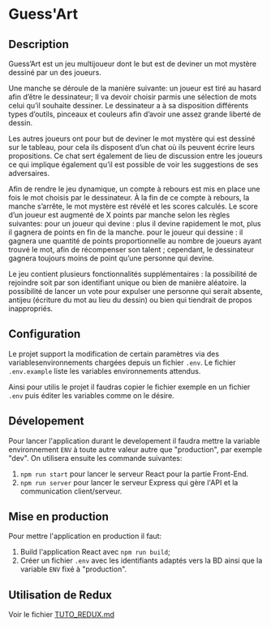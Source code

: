 # Guess'Art

## Description

Guess’Art est un jeu multijoueur dont le but est de deviner un mot mystère dessiné par un des joueurs.

Une manche se déroule de la manière suivante:
un joueur est tiré au hasard afin d’être le dessinateur; Il va devoir choisir parmis une sélection de mots celui qu’il souhaite dessiner.
Le dessinateur a à sa disposition différents types d’outils, pinceaux et couleurs afin d’avoir une assez grande liberté de dessin.

Les autres joueurs ont pour but de deviner le mot mystère qui est dessiné sur le tableau, pour cela ils disposent d’un chat où ils peuvent écrire leurs propositions.
Ce chat sert également de lieu de discussion entre les joueurs ce qui implique également qu’il est possible de voir les suggestions de ses adversaires.

Afin de rendre le jeu dynamique, un compte à rebours est mis en place une fois le mot choisis par le dessinateur. À la fin de ce compte à rebours, la manche s’arrête, le mot mystère est révélé et les scores calculés.
Le score d’un joueur est augmenté de X points par manche selon les règles suivantes:
pour un joueur qui devine : plus il devine rapidement le mot, plus il gagnera de points en fin de la manche.
pour le joueur qui dessine : il gagnera une quantité de points proportionnelle au nombre de joueurs ayant trouvé le mot, afin de récompenser son talent ; cependant, le dessinateur gagnera toujours moins de point qu’une personne qui devine.

Le jeu contient plusieurs fonctionnalités supplémentaires :
la possibilité de rejoindre soit par son identifiant unique ou bien de manière aléatoire.
la possibilité de lancer un vote pour expulser une personne qui serait absente, antijeu (écriture du mot au lieu du dessin) ou bien qui tiendrait de propos inappropriés.

## Configuration

Le projet support la modification de certain paramètres via des variablesenvironnements chargées depuis un fichier `.env`.
Le fichier `.env.example` liste les variables environnements attendus.

Ainsi pour utilis le projet il faudras copier le fichier exemple en un fichier `.env` puis éditer les variables comme on le désire.

## Dévelopement

Pour lancer l'application durant le developement il faudra mettre la variable environnement `ENV` à toute autre valeur autre que "production", par exemple "dev".
On utilisera ensuite les commande suivantes:

1. `npm run start` pour lancer le serveur React pour la partie Front-End.
2. `npm run server` pour lancer le serveur Express qui gère l'API et la communication client/serveur.

## Mise en production

Pour mettre l'application en production il faut:

1. Build l'application React avec `npm run build`;
2. Créer un fichier `.env` avec les identifiants adaptés vers la BD ainsi que la variable `ENV` fixé à "production".

## Utilisation de Redux

Voir le fichier [TUTO_REDUX.md](./TUTO_REDUX.md)
